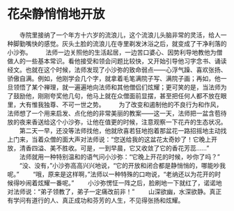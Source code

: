 # 花朵静悄悄地开放
　　寺院里接纳了一个年方十六岁的流浪儿，这个流浪儿头脑非常的灵活，给人一种脚勤嘴快的感觉。灰头土脸的流浪儿在寺里剃发沐浴之后，就变成了干净利落的小沙弥。 
　　法师一边关照他的生活起居，一边苦口婆心、因势利导地教他为僧做人的一些基本常识。看他接受和领会问题比较快，又开始引导他习字念书、诵读经文。也就在这个时候，法师发现了小沙弥的致命弱点——心浮气躁、喜欢张扬、骄傲自满。例如，他刚学会几个字，就拿着毛笔满院子写、满院子画；再如，他一旦领悟了某个禅理，就一遍遍地向法师和其他僧侣们炫耀；更可笑的是，当法师为了鼓励他，刚刚夸奖他几句，他马上就在众僧面前显摆，甚至把任何人都不放在眼里，大有惟我独尊、不可一世之势。 
　　为了改变和遏制他的不良行为和作风，法师想了一个用来启发、点化他的非常美丽的教案——这一天，法师把一盆含苞待放的夜来香送给这个小沙弥，让他在值更的时候，注意观察一下花卉的生态状况。 
　　第二天一早，还没等法师找他，他就欣喜若狂地抱着那盆花一路招摇地主动找上门来，当着众僧的面大声对法师说：“您送给我的这盆花太奇妙了！它晚上开放，清香四溢、美不胜收。可是，一到早晨，它又收敛了它的香花芳蕊……” 
　　法师就用一种特别温和的语气问小沙弥：“它晚上开花的时候，吵你了吗？” 
　　“没、没有，”小沙弥高高兴兴地说，“它的开放和闭合都是静悄悄的，哪能吵我呢。” 
　　“哦，原来是这样啊，”法师以一种特殊的口吻说，“老纳还以为花开的时候得吵闹着炫耀一番呢。” 
　　小沙弥愣怔一阵之后，脸刷地一下就红了，诺诺地对法师说：“弟子领教了，弟子一定痛改前非！” 
　　山深欲幽，水深欲静。真正有学问有道行的人、真正成功和芬芳的人生，不见得张扬和炫耀。
  